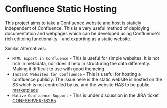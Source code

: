 # Confluence Static Hosting

This project aims to take a Confluence website and host is staticly independent of Confluence.
This is a very useful method of deploying documentation and webpages which can be developed
using Confluence's rich editoing functionality - and exporting as a static website.

Similar Alternatives:
 - `HTML Export in Confluence` - This is useful for simple websites. It is not rich in metadata,
   nor does it help in structuring the data differently. Making it difficult to use with good themeing.
 - `Instant Websites for Confluence` - This is useful for hosting a confluence publicly. The issue here
   is the static website is hosted on the S3 which is not controlled by us, and the website HAS to be
   public. [marketplace](https://marketplace.atlassian.com/apps/1214121/instant-websites-for-confluence)
 - `Native Confluence Support` - This is under discussion in the JIRA ticket
   [CONFSERVER-18265](https://jira.atlassian.com/browse/CONFSERVER-18265)
